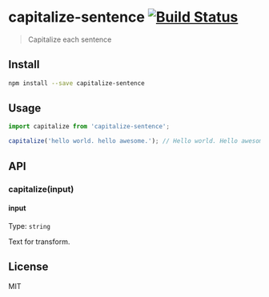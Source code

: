 # capitalize-sentence [![Build Status][travis-image]][travis-url]

> Capitalize each sentence

## Install

```sh
npm install --save capitalize-sentence
```

## Usage

```js
import capitalize from 'capitalize-sentence';

capitalize('hello world. hello awesome.'); // Hello world. Hello awesome.
```

## API

### capitalize(input)

#### input

Type: `string`

Text for transform.

## License

MIT

[travis-url]: https://travis-ci.org/e-compton/capitalize-sentence
[travis-image]: https://travis-ci.org/e-compton/capitalize-sentence.svg?branch=master
